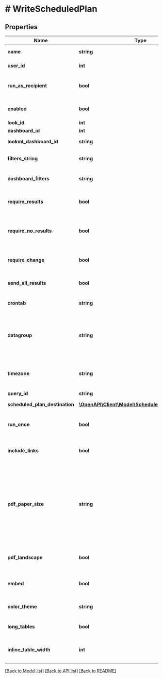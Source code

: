# # WriteScheduledPlan

## Properties

Name | Type | Description | Notes
------------ | ------------- | ------------- | -------------
**name** | **string** | Name of this scheduled plan | [optional]
**user_id** | **int** | User Id which owns this scheduled plan | [optional]
**run_as_recipient** | **bool** | Whether schedule is run as recipient (only applicable for email recipients) | [optional]
**enabled** | **bool** | Whether the ScheduledPlan is enabled | [optional]
**look_id** | **int** | Id of a look | [optional]
**dashboard_id** | **int** | Id of a dashboard | [optional]
**lookml_dashboard_id** | **string** | Id of a LookML dashboard | [optional]
**filters_string** | **string** | Query string to run look or dashboard with | [optional]
**dashboard_filters** | **string** | (DEPRECATED) Alias for filters_string field | [optional]
**require_results** | **bool** | Delivery should occur if running the dashboard or look returns results | [optional]
**require_no_results** | **bool** | Delivery should occur if the dashboard look does not return results | [optional]
**require_change** | **bool** | Delivery should occur if data have changed since the last run | [optional]
**send_all_results** | **bool** | Will run an unlimited query and send all results. | [optional]
**crontab** | **string** | Vixie-Style crontab specification when to run | [optional]
**datagroup** | **string** | Name of a datagroup; if specified will run when datagroup triggered (can&#39;t be used with cron string) | [optional]
**timezone** | **string** | Timezone for interpreting the specified crontab (default is Looker instance timezone) | [optional]
**query_id** | **string** | Query id | [optional]
**scheduled_plan_destination** | [**\OpenAPI\Client\Model\ScheduledPlanDestination[]**](ScheduledPlanDestination.md) | Scheduled plan destinations | [optional]
**run_once** | **bool** | Whether the plan in question should only be run once (usually for testing) | [optional]
**include_links** | **bool** | Whether links back to Looker should be included in this ScheduledPlan | [optional]
**pdf_paper_size** | **string** | The size of paper the PDF should be formatted to fit. Valid values are: \&quot;letter\&quot;, \&quot;legal\&quot;, \&quot;tabloid\&quot;, \&quot;a0\&quot;, \&quot;a1\&quot;, \&quot;a2\&quot;, \&quot;a3\&quot;, \&quot;a4\&quot;, \&quot;a5\&quot;. | [optional]
**pdf_landscape** | **bool** | Whether the PDF should be formatted for landscape orientation | [optional]
**embed** | **bool** | Whether this schedule is in an embed context or not | [optional]
**color_theme** | **string** | Color scheme of the dashboard if applicable | [optional]
**long_tables** | **bool** | Whether or not to expand table vis to full length | [optional]
**inline_table_width** | **int** | The pixel width at which we render the inline table visualizations | [optional]

[[Back to Model list]](../../README.md#models) [[Back to API list]](../../README.md#endpoints) [[Back to README]](../../README.md)
